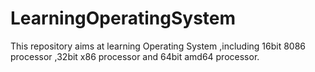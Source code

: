 # LearningOperatingSystem
This repository aims at learning Operating System ,including 16bit 8086 processor ,32bit x86 processor and 64bit amd64 processor.
